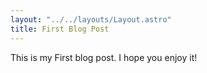 ```yaml
---
layout: "../../layouts/Layout.astro"
title: First Blog Post
---
```


This is my First blog post. I hope you enjoy it!
